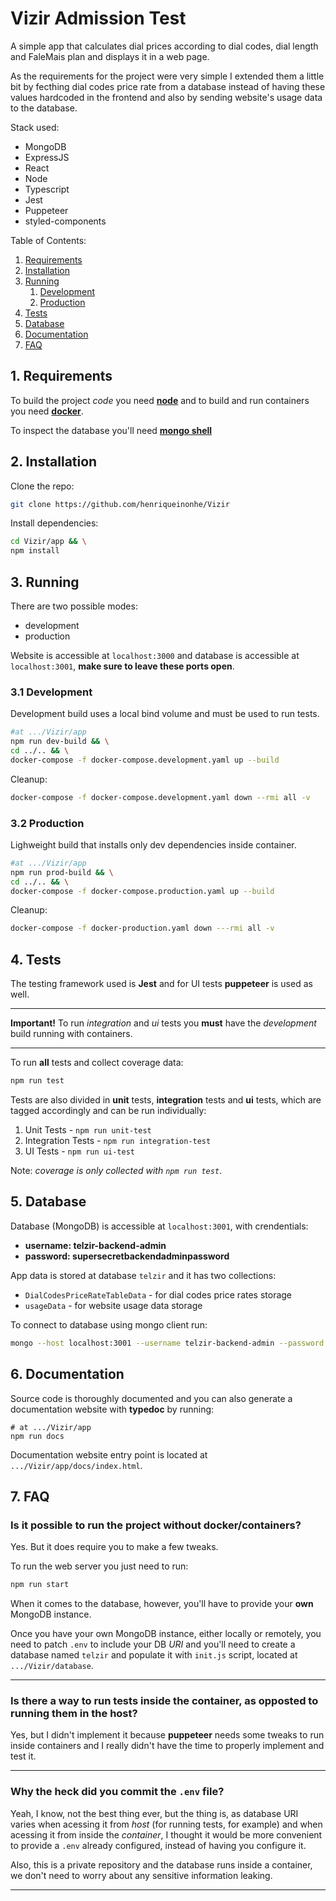 # Vizir Admission Test

A simple app that calculates dial prices according to dial codes, dial length and FaleMais plan and displays it in a web page.

As the requirements for the project were very simple I extended them a little bit by fecthing dial codes price rate from a database instead of having these values hardcoded in the frontend and also by sending website's usage data to the database.

Stack used:
- MongoDB
- ExpressJS
- React
- Node
- Typescript
- Jest
- Puppeteer
- styled-components

Table of Contents:
1. [Requirements](#1-requirements)
2. [Installation](#2-installation)
3. [Running](#3-running)
    1. [Development](#31-development)
    2. [Production](#32-production)
4. [Tests](#4-tests)
5. [Database](#5-database)
6. [Documentation](#6-documentation)
7. [FAQ](#7-faq)

## 1. Requirements
To build the project *code* you need **[node](https://nodejs.org/en/)** and to build and run containers you need **[docker](https://www.docker.com/)**.

To inspect the database you'll need **[mongo shell](https://docs.mongodb.com/manual/mongo/)**

## 2. Installation

Clone the repo:
``` sh
git clone https://github.com/henriqueinonhe/Vizir
```

Install dependencies:
``` sh
cd Vizir/app && \
npm install 
```

## 3. Running

There are two possible modes: 
- development
- production

Website is accessible at `localhost:3000` and database is accessible at `localhost:3001`, **make sure to leave these ports open**. 

### 3.1 Development

Development build uses a local bind volume and must be used to run tests.

``` sh
#at .../Vizir/app
npm run dev-build && \
cd ../.. && \
docker-compose -f docker-compose.development.yaml up --build
```

Cleanup:
``` sh
docker-compose -f docker-compose.development.yaml down --rmi all -v
```

### 3.2 Production

Lighweight build that installs only dev dependencies inside container.
``` sh
#at .../Vizir/app
npm run prod-build && \
cd ../.. && \
docker-compose -f docker-compose.production.yaml up --build
```

Cleanup:
```sh
docker-compose -f docker-production.yaml down ---rmi all -v
```

## 4. Tests

The testing framework used is **Jest** and for UI tests **puppeteer** is used as well.

---

**Important!**
To run *integration* and *ui* tests you **must** have the *development* build running with containers.

---

To run **all** tests and collect coverage data:
``` sh
npm run test
```

Tests are also divided in **unit** tests, **integration** tests and **ui** tests, which are tagged accordingly and can be run individually:
1. Unit Tests - `npm run unit-test`
2. Integration Tests - `npm run integration-test`
3. UI Tests - `npm run ui-test`

Note: *coverage is only collected with `npm run test`*.

## 5. Database

Database (MongoDB) is accessible at `localhost:3001`, with crendentials:

- **username: telzir-backend-admin**
- **password: supersecretbackendadminpassword**

App data is stored at database `telzir` and it has two collections:
- `DialCodesPriceRateTableData` - for dial codes price rates storage
- `usageData` - for website usage data storage

To connect to database using mongo client run:
``` sh
mongo --host localhost:3001 --username telzir-backend-admin --password supersecretbackendadminpassword
```

## 6. Documentation

Source code is thoroughly documented and you can also generate a documentation website with **typedoc** by running:
```
# at .../Vizir/app
npm run docs
```

Documentation website entry point is located at `.../Vizir/app/docs/index.html`.

## 7. FAQ

### Is it possible to run the project without docker/containers?

Yes. But it does require you to make a few tweaks.

To run the web server you just need to run:
``` sh
npm run start
```

When it comes to the database, however, you'll have to provide your **own** MongoDB instance.

Once you have your own MongoDB instance, either locally or remotely, you need to patch `.env` to include your DB *URI* and you'll need to create a database named `telzir` and populate it with `init.js` script, located at `.../Vizir/database`.

---

### Is there a way to run tests **inside** the container, as opposted to running them in the host?

Yes, but I didn't implement it because **puppeteer** needs some tweaks to run inside containers and I really didn't have the time to properly implement and test it.

---

### Why the heck did you commit the `.env` file?

Yeah, I know, not the best thing ever, but the thing is, as database URI varies when acessing it from *host* (for running tests, for example) and when acessing it from inside the *container*, I thought it would be more convenient to provide a `.env` already configured, instead of having you configure it.

Also, this is a private repository and the database runs inside a container, we don't need to worry about any sensitive information leaking.

---



